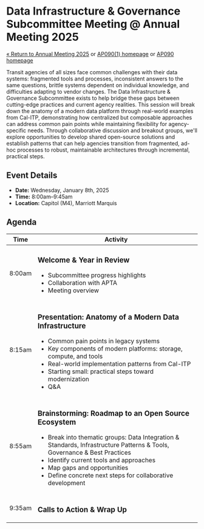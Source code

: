 # Data Infrastructure & Governance Subcommittee Meeting @ Annual Meeting 2025

[« Return to Annual Meeting 2025](/annual-meetings/2025/) or [AP090(1) homepage](/subcommittees/data-infra-gov/) or [AP090 homepage](/)

Transit agencies of all sizes face common challenges with their data systems: fragmented tools and processes, inconsistent answers to the same questions, brittle systems dependent on individual knowledge, and difficulties adapting to vendor changes. The Data Infrastructure & Governance Subcommittee exists to help bridge these gaps between cutting-edge practices and current agency realities. This session will break down the anatomy of a modern data platform through real-world examples from Cal-ITP, demonstrating how centralized but composable approaches can address common pain points while maintaining flexibility for agency-specific needs. Through collaborative discussion and breakout groups, we'll explore opportunities to develop shared open-source solutions and establish patterns that can help agencies transition from fragmented, ad-hoc processes to robust, maintainable architectures through incremental, practical steps.

## Event Details

- **Date:** Wednesday, January 8th, 2025
- **Time:** 8:00am–9:45am
- **Location:** Capitol (M4), Marriott Marquis

## Agenda

| Time   | Activity                                                                                                  |
|--------|-----------------------------------------------------------------------------------------------------------|
| 8:00am | <h3>Welcome & Year in Review</h3><ul><li>Subcommittee progress highlights</li><li>Collaboration with APTA</li><li>Meeting overview</li></ul> |
| 8:15am | <h3>Presentation: Anatomy of a Modern Data Infrastructure</h3><ul><li>Common pain points in legacy systems</li><li>Key components of modern platforms: storage, compute, and tools</li><li>Real-world implementation patterns from Cal-ITP</li><li>Starting small: practical steps toward modernization</li><li>Q&A</li></ul> |
| 8:55am | <h3>Brainstorming: Roadmap to an Open Source Ecosystem</h3><ul><li>Break into thematic groups: Data Integration & Standards, Infrastructure Patterns & Tools, Governance & Best Practices</li><li>Identify current tools and approaches</li><li>Map gaps and opportunities</li><li>Define concrete next steps for collaborative development</li></ul> |
| 9:35am | <h3>Calls to Action & Wrap Up</h3> |
